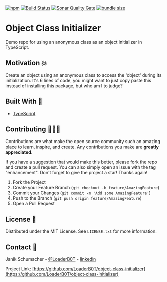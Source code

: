 [![npm](https://img.shields.io/npm/v/object-class-initializer?color=%2300d26a&style=for-the-badge)](https://www.npmjs.com/package/object-class-initializer)
[![Build Status](https://img.shields.io/github/actions/workflow/status/LoaderB0T/object-class-initializer/build.yml?branch=main&style=for-the-badge)](https://github.com/LoaderB0T/object-class-initializer/actions/workflows/build.yml)
[![Sonar Quality Gate](https://img.shields.io/sonar/quality_gate/LoaderB0T_object-class-initializer?server=https%3A%2F%2Fsonarcloud.io&style=for-the-badge)](https://sonarcloud.io/summary/new_code?id=LoaderB0T_object-class-initializer)
[![bundle size](https://img.shields.io/bundlephobia/minzip/object-class-initializer?color=%23FF006F&label=Bundle%20Size&style=for-the-badge)](https://bundlephobia.com/package/object-class-initializer)

# Object Class Initializer

Demo repo for using an anonymous class as an object initializer in TypeScript.

## Motivation 💥

Create an object using an anonymous class to access the 'object' during its initialization. It's 6 lines of code, you might want to just copy paste this instead of installing this package, but who am I to judge?

## Built With 🔧

- [TypeScript](https://www.typescriptlang.org/)

## Contributing 🧑🏻‍💻

Contributions are what make the open source community such an amazing place to learn, inspire, and create. Any contributions you make are **greatly appreciated**.

If you have a suggestion that would make this better, please fork the repo and create a pull request. You can also simply open an issue with the tag "enhancement".
Don't forget to give the project a star! Thanks again!

1. Fork the Project
2. Create your Feature Branch (`git checkout -b feature/AmazingFeature`)
3. Commit your Changes (`git commit -m 'Add some AmazingFeature'`)
4. Push to the Branch (`git push origin feature/AmazingFeature`)
5. Open a Pull Request

## License 🔑

Distributed under the MIT License. See `LICENSE.txt` for more information.

## Contact 📧

Janik Schumacher - [@LoaderB0T](https://twitter.com/LoaderB0T) - [linkedin](https://www.linkedin.com/in/janikschumacher/)

Project Link: [https://github.com/LoaderB0T/object-class-initializer](https://github.com/LoaderB0T/object-class-initializer)
